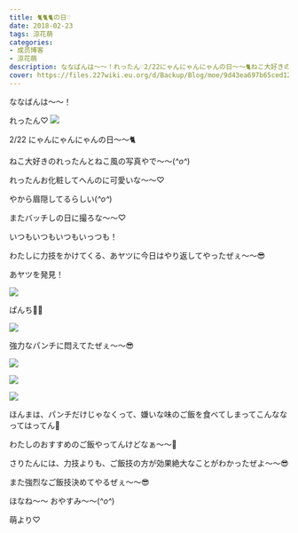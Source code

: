 ```yaml
---
title: 🐈🐈🐈の日♡
date: 2018-02-23
tags: 涼花萌
categories: 
- 成员博客
- 涼花萌
description: ななばんは〜〜！れったん♡2/22にゃんにゃんにゃんの日〜〜🐈ねこ大好きのれったんとねこ風の写真やで〜〜(*^o^*)れったんお化粧してへんのに可愛...
cover: https://files.227wiki.eu.org/d/Backup/Blog/moe/9d43ea697b65ced128d57a7b91909.jpg 
---
```






ななばんは〜〜！






れったん♡
![](https://files.227wiki.eu.org/d/Backup/Blog/moe/9d43ea697b65ced128d57a7b91909.jpg)






2/22
にゃんにゃんにゃんの日〜〜🐈




ねこ大好きのれったんとねこ風の写真やで〜〜(*^o^*)





れったんお化粧してへんのに可愛いな〜〜♡


やから眉隠してるらしい(*^o^*)





またバッチしの日に撮ろな〜〜♡















いつもいつもいつもいっつも！





わたしに力技をかけてくる、あヤツに今日はやり返してやったぜぇ〜〜😎











あヤツを発見！

![](https://files.227wiki.eu.org/d/Backup/Blog/moe/9d43ea697b65ced128d57a7b91909-01.jpg)









ぱんち👊🏻

![](https://files.227wiki.eu.org/d/Backup/Blog/moe/9d43ea697b65ced128d57a7b91909-02.jpg)













強力なパンチに悶えてたぜぇ〜〜😎



![](https://files.227wiki.eu.org/d/Backup/Blog/moe/9d43ea697b65ced128d57a7b91909-03.jpg)











![](https://files.227wiki.eu.org/d/Backup/Blog/moe/9d43ea697b65ced128d57a7b91909-04.jpg)











![](https://files.227wiki.eu.org/d/Backup/Blog/moe/9d43ea697b65ced128d57a7b91909-05.jpg)










ほんまは、パンチだけじゃなくって、嫌いな味のご飯を食べてしまってこんななってはってん🤗





わたしのおすすめのご飯やってんけどなぁ〜〜🤗





さりたんには、力技よりも、ご飯技の方が効果絶大なことがわかったぜよ〜〜😎









また強烈なご飯技決めてやるぜぇ〜〜😎






ほなね〜〜
おやすみ〜〜(*^o^*)




萌より♡



